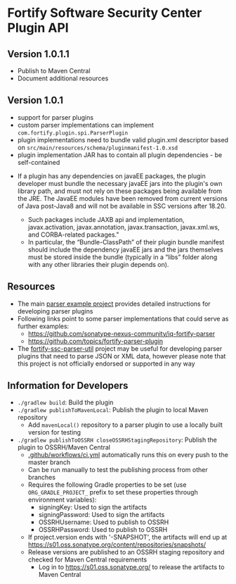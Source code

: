 # Fortify Software Security Center Plugin API

## Version 1.0.1.1
- Publish to Maven Central
- Document additional resources

## Version 1.0.1
- support for parser plugins
- custom parser implementations can implement `com.fortify.plugin.spi.ParserPlugin`
- plugin implementations need to bundle valid plugin.xml descriptor based on  `src/main/resources/schema/pluginmanifest-1.0.xsd`
- plugin implementation JAR has to contain all plugin dependencies - be self-contained

* If a plugin has any dependencies on javaEE packages, the plugin developer must bundle the necessary javaEE jars into the plugin's own library path, and must not rely on these packages being available from the JRE.  The JavaEE modules have been removed from current versions of Java post-Java8 and will not be available in SSC versions after 18.20. 
 
  * Such packages include JAXB api and implementation, javax.activation, javax.annotation, javax.transaction, javax.xml.ws, and CORBA-related packages."
  * In particular, the “Bundle-ClassPath” of their plugin bundle manifest should include the dependency javaEE jars and the jars themselves must be stored inside the bundle (typically in a “libs” folder along with any other libraries their plugin depends on). 

## Resources

* The main [parser example project](https://github.com/fortify/sample-parser "Sample Parser") provides detailed instructions for developing parser plugins
* Following links point to some parser implementations that could serve as further examples:
    * https://github.com/sonatype-nexus-community/iq-fortify-parser
	* https://github.com/topics/fortify-parser-plugin
* The [fortify-ssc-parser-util](https://github.com/fortify-ps/fortify-ssc-parser-util) project may be useful for developing parser plugins that need to parse JSON or XML data, however please note that this project is not officially endorsed or supported in any way

## Information for Developers

* `./gradlew build`: Build the plugin
* `./gradlew publishToMavenLocal`: Publish the plugin to local Maven repository
    * Add `mavenLocal()` repository to a parser plugin to use a locally built version for testing
* `./gradlew publishToOSSRH closeOSSRHStagingRepository`: Publish the plugin to OSSRH/Maven Central
    * [.github/workflows/ci.yml](.github/workflows/ci.yml) automatically runs this on every push to the master branch
    * Can be run manually to test the publishing process from other branches
    * Requires the following Gradle properties to be set (use `ORG_GRADLE_PROJECT_` prefix to set these properties through environment variables):
        * signingKey: Used to sign the artifacts
        * signingPassword: Used to sign the artifacts
        * OSSRHUsername: Used to publish to OSSRH
        * OSSRHPassword: Used to publish to OSSRH
    * If project.version ends with '-SNAPSHOT', the artifacts will end up at https://s01.oss.sonatype.org/content/repositories/snapshots/
    * Release versions are published to an OSSRH staging repository and checked for Maven Central requirements
        * Log in to https://s01.oss.sonatype.org/ to release the artifacts to Maven Central
